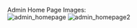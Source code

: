 Admin Home Page Images:<br>
![admin_homepage](https://github.com/user-attachments/assets/0a2319f8-c923-4aac-8609-9ae779ba3588)
![admin_homepage2](https://github.com/user-attachments/assets/b903ab68-5d55-4970-b195-39d25466f32c)



